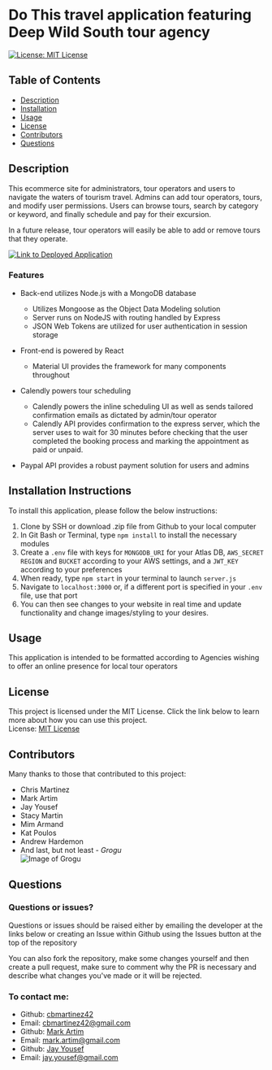 # Do This travel application featuring Deep Wild South tour agency
[![License: MIT License](https://img.shields.io/badge/License-MIT-yellow.svg)](https://opensource.org/licenses/MIT)
## Table of Contents
- [Description](#description)
- [Installation](#installation)
- [Usage](#usage)
- [License](#license)
- [Contributors](#contributors)
- [Questions](#questions)

## Description
This ecommerce site for administrators, tour operators and users to navigate the waters of tourism travel. Admins can add tour operators, 
tours, and modify user permissions. Users can browse tours, search by category or keyword, and finally schedule and pay for their excursion.   

In a future release, tour operators will easily be able to add or remove tours that they operate. 

[![Link to Deployed Application](./assets/jenshenshomepage.png)](https://do-this-travel.herokuapp.com/)



### Features
* Back-end utilizes Node.js with a MongoDB database 
    * Utilizes Mongoose as the Object Data Modeling solution
    * Server runs on NodeJS with routing handled by Express
    * JSON Web Tokens are utilized for user authentication in session storage
* Front-end is powered by React
    * Material UI provides the framework for many components throughout

* Calendly powers tour scheduling
    * Calendly powers the inline scheduling UI as well as sends tailored confirmation emails as dictated by admin/tour operator
    * Calendly API provides confirmation to the express server, which the server uses to wait for 30 minutes before checking that the user completed the booking 
    process and marking the appointment as paid or unpaid. 
* Paypal API provides a robust payment solution for users and admins

## Installation Instructions
To install this application, please follow the below instructions:  
1.  Clone by SSH or download .zip file from Github to your local computer
2.  In Git Bash or Terminal, type `npm install` to install the necessary modules
3.  Create a `.env` file with keys for `MONGODB_URI` for your Atlas DB, `AWS_SECRET` `REGION` and `BUCKET` according to your AWS settings, and a `JWT_KEY` according
to your preferences
4.  When ready, type `npm start` in your terminal to launch `server.js`
5.  Navigate to `localhost:3000` or, if a different port is specified in your `.env` file, use that port
6.  You can then see changes to your website in real time and update functionality and change images/styling to your desires.

## Usage
This application is intended to be formatted according to Agencies wishing to offer an online presence for local tour operators


## License 
This project is licensed under the MIT License. Click the link below to learn more about how you can use this project.  
License: [MIT License](https://opensource.org/licenses/MIT)

## Contributors
Many thanks to those that contributed to this project:
* Chris Martinez
* Mark Artim
* Jay Yousef
* Stacy Martin
* Mim Armand
* Kat Poulos
* Andrew Hardemon
* And last, but not least - *Grogu*  
![Image of Grogu](https://upload.wikimedia.org/wikipedia/en/0/00/The_Child_aka_Baby_Yoda_%28Star_Wars%29.jpg)

## Questions
### Questions or issues?  
Questions or issues should be raised either by emailing the developer at the links below or creating an Issue within Github using the Issues button at the top of the repository

You can also fork the repository, make some changes yourself and then create a pull request, make sure to comment why the PR is necessary and describe what changes you've made or it will be rejected.

### To contact me:
* Github: [cbmartinez42](https://github.com/cbmartinez42)  
* Email: [cbmartinez42@gmail.com](mailto:cbmartinez42@gmail.com)
* Github: [Mark Artim](https://github.com/mark-artim)  
* Email: [mark.artim@gmail.com](mailto:Mark.Artim@gmail.com)
* Github: [Jay Yousef](https://github.com/jayyousef)  
* Email: [jay.yousef@gmail.com](mailto:jay.yousef@gmail.com)
